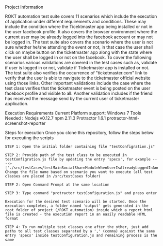 ﻿Project Information

ROKT automation test suite covers 11 scenarios which include the execution of application under different requirements and conditions. These may include the condition where the Ticektmaster app being installed or not in the user facebook profile. It also covers the browser environment where the current user may be already logged into the facebook account or may not be logged in. The test suite also covers the scenario where the user is not sure whether he/she attending the event or not, in that case the user shall click on maybe button on the ticketmaster app along with the state where the user shall be logged in or not on the facebook. To cover the following scenarios various validations are covered in the test cases such as, validate if user is logged in or not, validate if Ticketmaster app is installed or not. The test suite also verifies the occurrence of "ticketmaster.com" link to verify that the user is able to navigate to the ticketmaster official website using those links. Other important validations include the case where the test class verifies that the ticketmaster event is being posted on the user facebook profile and visible to all. Another validation includes if the friend has received the message send by the current user of ticketmaster application. 

Execution Requirements
Current Platform support: Windows 7
Tools Needed :
Nodejs v0.12.7
npm 2.11.3 
Protractor 1.6.1
protractor-html-screenshot-reporter

Steps for execution
Once you clone this repository, follow the steps below for executing the scripts

    STEP 1: Open the initial folder containing file "testConfigration.js"
    
    STEP 2: Provide path of the test class to be executed in testConfigration.js file by updating the entry 'specs', for example ----> ['./src/testCases/testMainSocialShareModuleWhenUserIsAlreadyLoggedInAndAppInstalled.js']. Change the file name based on scenario you want to execute (all test classes are placed in /src/testCases folder)
    
    STEP 2: Open Command Prompt at the same location
    
    STEP 3: Type command "protractor testConfiguration.js" and press enter
    
    Execution for the desired test scenario will be started. Once the execution completes, a folder named 'output' gets generated in the root folder of project (/ROKT_automation) inside which a report.html file is created - the execution report in an easily readable HTML format
   
    STEP 4: To run multiple test classes one after the other, just add paths to all test classes separated by a ',' (comma) against the same entry 'specs' inside testConfiguration.js and remaining process is the same
